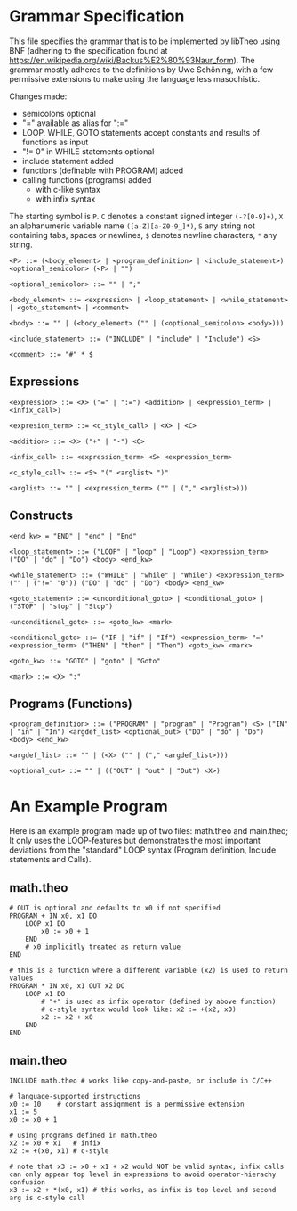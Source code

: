 # Grammar Specification
This file specifies the grammar that is to be implemented by libTheo using BNF (adhering to the specification found at https://en.wikipedia.org/wiki/Backus%E2%80%93Naur_form).
The grammar mostly adheres to the definitions by Uwe Schöning, with a few permissive extensions to make using the language less masochistic.

Changes made:
- semicolons optional
- "=" available as alias for ":="
- LOOP, WHILE, GOTO statements accept constants and results of functions as input
- "!= 0" in WHILE statements optional
- include statement added
- functions (definable with PROGRAM) added
- calling functions (programs) added
	- with c-like syntax
	- with infix syntax

The starting symbol is `P`. `C` denotes a constant signed integer `(-?[0-9]+)`, `X` an alphanumeric variable name `([a-Z][a-Z0-9_]*)`, `S` any string not containing tabs, spaces or newlines, `$` denotes newline characters, `*` any string.

```BNF
<P> ::= (<body_element> | <program_definition> | <include_statement>) <optional_semicolon> (<P> | "")

<optional_semicolon> ::= "" | ";"

<body_element> ::= <expression> | <loop_statement> | <while_statement> | <goto_statement> | <comment>

<body> ::= "" | (<body_element> ("" | (<optional_semicolon> <body>)))

<include_statement> ::= ("INCLUDE" | "include" | "Include") <S>

<comment> ::= "#" * $
```
## Expressions
```BNF
<expression> ::= <X> ("=" | ":=") <addition> | <expression_term> | <infix_call>)

<expresion_term> ::= <c_style_call> | <X> | <C>

<addition> ::= <X> ("+" | "-") <C>

<infix_call> ::= <expression_term> <S> <expression_term>

<c_style_call> ::= <S> "(" <arglist> ")"

<arglist> ::= "" | <expression_term> ("" | ("," <arglist>)))
```
## Constructs
```BNF
<end_kw> = "END" | "end" | "End"

<loop_statement> ::= ("LOOP" | "loop" | "Loop") <expression_term> ("DO" | "do" | "Do") <body> <end_kw>

<while_statement> ::= ("WHILE" | "while" | "While") <expression_term> ("" | ("!=" "0")) ("DO" | "do" | "Do") <body> <end_kw>

<goto_statement> ::= <unconditional_goto> | <conditional_goto> | ("STOP" | "stop" | "Stop")

<unconditional_goto> ::= <goto_kw> <mark>

<conditional_goto> ::= ("IF | "if" | "If") <expression_term> "=" <expression_term> ("THEN" | "then" | "Then") <goto_kw> <mark>

<goto_kw> ::= "GOTO" | "goto" | "Goto"

<mark> ::= <X> ":"
```
## Programs (Functions)
```BNF
<program_definition> ::= ("PROGRAM" | "program" | "Program") <S> ("IN" | "in" | "In") <argdef_list> <optional_out> ("DO" | "do" | "Do") <body> <end_kw>

<argdef_list> ::= "" | (<X> ("" | ("," <argdef_list>)))

<optional_out> ::= "" | (("OUT" | "out" | "Out") <X>)
```
# An Example Program
Here is an example program made up of two files: math.theo and main.theo;
It only uses the LOOP-features but demonstrates the most important deviations from the "standard" LOOP syntax (Program definition, Include statements and Calls).

## math.theo
```
# OUT is optional and defaults to x0 if not specified
PROGRAM + IN x0, x1 DO
	LOOP x1 DO
		x0 := x0 + 1
	END
	# x0 implicitly treated as return value
END

# this is a function where a different variable (x2) is used to return values
PROGRAM * IN x0, x1 OUT x2 DO
	LOOP x1 DO
		# "+" is used as infix operator (defined by above function)
		# c-style syntax would look like: x2 := +(x2, x0)
		x2 := x2 + x0 
	END
END
```

## main.theo
```
INCLUDE math.theo # works like copy-and-paste, or include in C/C++

# language-supported instructions
x0 := 10	# constant assignment is a permissive extension
x1 := 5
x0 := x0 + 1	

# using programs defined in math.theo
x2 := x0 + x1 	# infix
x2 := +(x0, x1) # c-style

# note that x3 := x0 + x1 + x2 would NOT be valid syntax; infix calls can only appear top level in expressions to avoid operator-hierachy confusion
x3 := x2 + *(x0, x1) # this works, as infix is top level and second arg is c-style call
```
